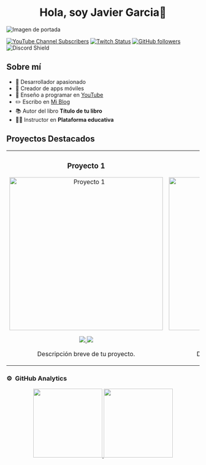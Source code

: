<div align="center">
  <h1 align="center">Hola, soy Javier Garcia👋</h1>
</div>
<img src="https://tus-imagen-enlace.com/imagen.png" alt="Imagen de portada">

[![YouTube Channel Subscribers](https://img.shields.io/youtube/channel/subscribers/tuID?style=social)](https://youtube.com/tu-canal)
[![Twitch Status](https://img.shields.io/twitch/status/tuUsuario?style=social)](https://www.twitch.tv/tuUsuario)
[![GitHub followers](https://img.shields.io/github/followers/tuUsuario?style=social)](https://github.com/tuUsuario)
![Discord Shield](https://discordapp.com/api/guilds/tuID/widget.png?style=shield)

## Sobre mí

- 🌟 Desarrollador apasionado
- 📲 Creador de apps móviles
- 🎥 Enseño a programar en [YouTube](https://youtube.com/tu-canal)
- ✏️ Escribo en [Mi Blog](https://tusitio.com/blog)
- 📚 Autor del libro **Título de tu libro**
- 🧑‍🏫 Instructor en **Plataforma educativa**

## Proyectos Destacados
<table>
<tr>
  <td width="50%">
    <h3 align="center">Proyecto 1</h3>
    <div align="center">
      <a href="https://github.com/tuUsuario/tu-proyecto-1" target="_blank"><img src="https://link-a-tu-imagen.com/imagen1.jpg" width="400" alt="Proyecto 1"></a>
      <p>
        <a href="https://github.com/tuUsuario/tu-proyecto-1" target="_blank">
          <img src="https://img.shields.io/badge/CÓDIGO-ff9?style=for-the-badge&logo=github&logoColor=black">
        </a>
        <a href="https://youtu.be/tu-video-1" target="_blank">
          <img src="https://img.shields.io/badge/-YouTube-green?style=for-the-badge&color=fbfc40">
        </a>
      </p>
      <p>Descripción breve de tu proyecto.</p>
    </div>
  </td>

  <td width="50%">
    <h3 align="center">Proyecto 2</h3>
    <div align="center">
      <a href="https://github.com/tuUsuario/tu-proyecto-2" target="_blank"><img src="https://link-a-tu-imagen.com/imagen2.jpg" width="400" alt="Proyecto 2"></a>
      <p>
        <a href="https://github.com/tuUsuario/tu-proyecto-2" target="_blank">
          <img src="https://img.shields.io/badge/C%C3%93DIGO-80ffaa?style=for-the-badge&logo=github&logoColor=black">
        </a>
        <a href="https://youtu.be/tu-video-2" target="_blank">
          <img src="https://img.shields.io/badge/-YouTube-green?style=for-the-badge&color=3fFD7f">
        </a>
      </p>
      <p>Descripción breve de tu proyecto.</p>
    </div>
  </td>
</tr>
</table>

### ⚙️ &nbsp;GitHub Analytics

<p align="center">
  <a href="https://github.com/tuUsuario">
    <img height="180em" src="https://github-readme-stats-eight-theta.vercel.app/api?username=tuUsuario&show_icons=true&theme=algolia&include_all_commits=true&count_private=true"/>
    <img height="180em" src="https://github-readme-stats-eight-theta.vercel.app/api/top-langs/?username=tuUsuario&layout=compact&langs_count=8&theme=algolia"/>
  </a>
</p>
